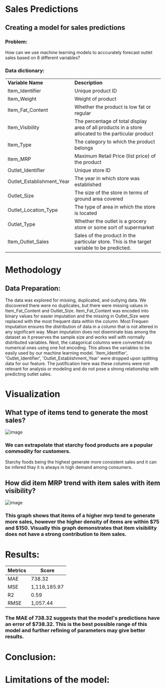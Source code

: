 # Sales Predictions

## Creating a model for sales predictions 

### Problem: 
  
  How can we use machine learning models to acccurately forecast outlet sales based on 8 different variables?

### Data dictionary:

<table>
    <tbody>
        <tr>
            <td><strong>Variable Name</strong></td>
            <td><strong>Description</strong></td>
        </tr>
        <tr>
            <td>Item_Identifier</td>
            <td>Unique product ID</td>
        </tr>
        <tr>
            <td>Item_Weight</td>
            <td>Weight of product</td>
        </tr>
        <tr>
            <td>Item_Fat_Content</td>
            <td>Whether the product is low fat or regular</td>
        </tr>
        <tr>
            <td>Item_Visibility</td>
            <td>The percentage of total display area of all products in a store allocated to the particular product</td></tr>
        <tr>
            <td>Item_Type</td>
            <td>The category to which the product belongs</td>
        </tr>
        <tr>
            <td>Item_MRP</td>
            <td>Maximum Retail Price (list price) of the product</td>
        </tr>
        <tr>
            <td>Outlet_Identifier</td>
            <td>Unique store ID</td>
        </tr>
        <tr>
            <td>Outlet_Establishment_Year</td>
            <td>The year in which store was established</td>
        </tr>
        <tr>
            <td>Outlet_Size</td>
            <td>The size of the store in terms of ground area covered</td>
        </tr>
        <tr>
            <td>Outlet_Location_Type</td>
            <td>The type of area in which the store is located</td>
        </tr>
        <tr>
            <td>Outlet_Type</td>
            <td>Whether the outlet is a grocery store or some sort of supermarket</td>
        </tr>
        <tr>
            <td>Item_Outlet_Sales</td>
            <td>Sales of the product in the particular store. This is the target variable to be predicted.        
</td>
        </tr>
    </tbody>
            </table>
  
# Methodology

  ## Data Preparation:
  
  The data was explored for missing, duplicated, and outlying data. We discovered there were no duplicates, but there were missing values in Item_Fat_Content and Outlet_Size. Item_Fat_Content was encoded into binary values for easier imputation and the missing in Outlet_Size were replaced with the most frequent data within the column. Most Frequen imputation ensures the distribution of data in a column that is not altered in any significant way. Mean imputation does not diseminate bias among the dataset as it preserves the sample size and works well with normally distributed variables.
  Next, the catagorical columns were converted into numerical ones using one hot encoding. This allows the variables to be easily used by our machine learning model. 'Item_Identifier', 'Outlet_Identifier', 'Outlet_Establishment_Year' were dropped upon splitting data for our feature. The justification here was these columns were not relevant for analysis or modeling and do not pose a strong relationship with predicting outlet sales.
  

# Visualization
## What type of items tend to generate the most sales?
![image](https://user-images.githubusercontent.com/93495868/225975313-d2fe4136-aebc-4dce-a977-129853006290.png)

### We can extrapolate that starchy food products are a popular commodity for customers. 
Starchy foods being the highest generate more consistent sales and it can be infered thay it is always in high demand among consumers.

## How did item MRP trend with item sales with item visibility?  
![image](https://user-images.githubusercontent.com/93495868/225976279-7f940ede-9226-4ace-bf74-345b1301f5ba.png)

### This graph shows that items of a higher mrp tend to generate more sales, however the higher density of items are within $75 and $150. Visually this graph demonstrates that item visibility does not have a strong contribution to item sales.



# Results:

| Metrics      | Score |
| ----------- | ----------- |
| MAE     |   738.32    |
| MSE| 1,118,185.97       |
| R2| 0.59        |
| RMSE| 1,057.44      |

### The MAE of 738.32 suggests that the model's predictions have an error of $738.32. This is the best possible range of this model and further refining of parameters may give better results. 

## 

# Conclusion:



# Limitations of the model:

	
